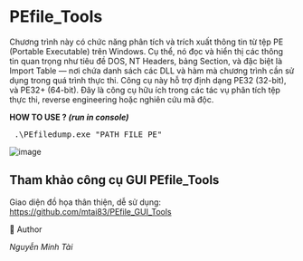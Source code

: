# PEfile_Tools

Chương trình này có chức năng phân tích và trích xuất thông tin từ tệp PE (Portable Executable) trên Windows. Cụ thể, nó đọc và hiển thị các thông tin quan trọng như tiêu đề DOS, NT Headers, bảng Section, và đặc biệt là Import Table — nơi chứa danh sách các DLL và hàm mà chương trình cần sử dụng trong quá trình thực thi. Công cụ này hỗ trợ định dạng PE32 (32-bit), và PE32+ (64-bit). Đây là công cụ hữu ích trong các tác vụ phân tích tệp thực thi, reverse engineering hoặc nghiên cứu mã độc.


**HOW TO USE ? _(run in console)_**
<pre lang="markdown"> .\PEfiledump.exe "PATH FILE PE" </pre>

![image](https://github.com/user-attachments/assets/e3c4f298-8fd2-46c4-a5d8-4a4dba011f75)

## Tham khảo công cụ GUI PEfile_Tools
Giao diện đồ họa thân thiện, dễ sử dụng: https://github.com/mtai83/PEfile_GUI_Tools

📜 Author 

_Nguyễn Minh Tài_

